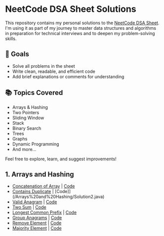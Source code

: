 # NeetCode DSA Sheet Solutions

This repository contains my personal solutions to the [NeetCode DSA Sheet](https://neetcode.io/). I'm using it as part of my journey to master data structures and algorithms in preparation for technical interviews and to deepen my problem-solving skills.

## 🚀 Goals
- Solve all problems in the sheet
- Write clean, readable, and efficient code
- Add brief explanations or comments for understanding

## 📚 Topics Covered
- Arrays & Hashing
- Two Pointers
- Sliding Window
- Stack
- Binary Search
- Trees
- Graphs
- Dynamic Programming
- And more...

Feel free to explore, learn, and suggest improvements!


## 1. Arrays and Hashing

- [Concatenation of Array](https://leetcode.com/problems/concatenation-of-array/description/) | [Code](/Arrays%20and%20Hashing/Solution.java)
- [Contains Duplicate](https://leetcode.com/problems/contains-duplicate/description/) | [Code]](/Arrays%20and%20Hashing/Solution2.java)
- [Valid Anagram](https://leetcode.com/problems/valid-anagram/description/) | [Code](/Arrays%20and%20Hashing/Solution3.java)
- [Two Sum](https://leetcode.com/problems/two-sum/description/) | [Code](/Arrays%20and%20Hashing/Solution4.java)
- [Longest Common Prefix](https://leetcode.com/problems/longest-common-prefix/description/) | [Code](/Arrays%20and%20Hashing/Solution5.java)
- [Group Anagrams](https://leetcode.com/problems/group-anagrams/description/) | [Code](/Arrays%20and%20Hashing/Solution6.java)
- [Remove Element](https://leetcode.com/problems/remove-element/description/) | [Code](/Arrays%20and%20Hashing/Solution7.java)
- [Majority Element](https://leetcode.com/problems/majority-element/description/) | [Code](/Arrays%20and%20Hashing/Solution8.java)